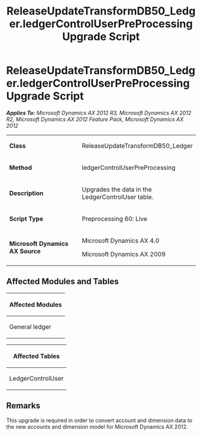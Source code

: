﻿---
title: ReleaseUpdateTransformDB50_Ledger.ledgerControlUserPreProcessing Upgrade Script
TOCTitle: ReleaseUpdateTransformDB50_Ledger.ledgerControlUserPreProcessing Upgrade Script
ms:assetid: 2ebdaaa0-4ce9-6c4f-a7fe-756552f1e221
ms:mtpsurl: https://msdn.microsoft.com/en-us/library/JJ736020(v=AX.60)
ms:contentKeyID: 49707435
ms.date: 05/18/2015
mtps_version: v=AX.60
---

# ReleaseUpdateTransformDB50\_Ledger.ledgerControlUserPreProcessing Upgrade Script 


_**Applies To:** Microsoft Dynamics AX 2012 R3, Microsoft Dynamics AX 2012 R2, Microsoft Dynamics AX 2012 Feature Pack, Microsoft Dynamics AX 2012_

<table>
<colgroup>
<col style="width: 50%" />
<col style="width: 50%" />
</colgroup>
<tbody>
<tr class="odd">
<td><p><strong>Class</strong></p></td>
<td><p>ReleaseUpdateTransformDB50_Ledger</p></td>
</tr>
<tr class="even">
<td><p><strong>Method</strong></p></td>
<td><p>ledgerControlUserPreProcessing</p></td>
</tr>
<tr class="odd">
<td><p><strong>Description</strong></p></td>
<td><p>Upgrades the data in the LedgerControlUser table.</p></td>
</tr>
<tr class="even">
<td><p><strong>Script Type</strong></p></td>
<td><p>Preprocessing 60: Live</p></td>
</tr>
<tr class="odd">
<td><p><strong>Microsoft Dynamics AX Source</strong></p></td>
<td><p>Microsoft Dynamics AX 4.0</p>
<p>Microsoft Dynamics AX 2009</p></td>
</tr>
</tbody>
</table>


## Affected Modules and Tables

<table>
<colgroup>
<col style="width: 100%" />
</colgroup>
<thead>
<tr class="header">
<th><p>Affected Modules</p></th>
</tr>
</thead>
<tbody>
<tr class="odd">
<td><p>General ledger</p></td>
</tr>
</tbody>
</table>


<table>
<colgroup>
<col style="width: 100%" />
</colgroup>
<thead>
<tr class="header">
<th><p>Affected Tables</p></th>
</tr>
</thead>
<tbody>
<tr class="odd">
<td><p>LedgerControlUser</p></td>
</tr>
</tbody>
</table>


## Remarks

This upgrade is required in order to convert account and dimension data to the new accounts and dimension model for Microsoft Dynamics AX 2012.

  


